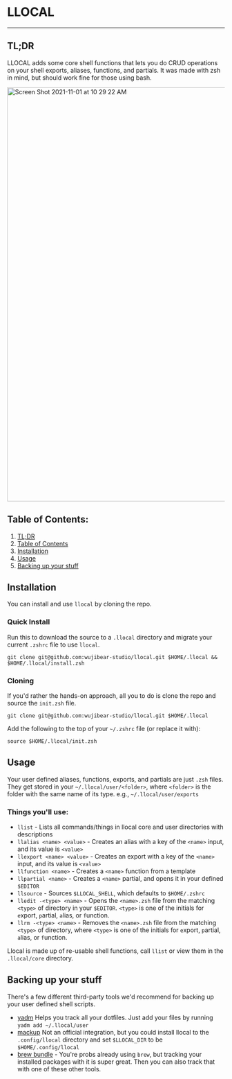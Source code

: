 # LLOCAL
---
## TL;DR
LLOCAL adds some core shell functions that lets you do CRUD operations on your shell exports, aliases, functions, and partials.
It was made with zsh in mind, but should work fine for those using bash.

<img width="956" alt="Screen Shot 2021-11-01 at 10 29 22 AM" src="https://user-images.githubusercontent.com/81192469/139714153-8f00cf93-1412-483d-b42f-5954cf7cec43.png">

## Table of Contents:
1. [TL;DR](#tl-dr)
2. [Table of Contents](#table-of-contents)
3. [Installation](#installation)
4. [Usage](#usage)
5. [Backing up your stuff](#backing-up-your-stuff)

## Installation
You can install and use `llocal` by cloning the repo.

### Quick Install
Run this to download the source to a `.llocal` directory and migrate your current `.zshrc` file to use `llocal`.

```shell
git clone git@github.com:wujibear-studio/llocal.git $HOME/.llocal && $HOME/.llocal/install.zsh
```

### Cloning
If you'd rather the hands-on approach, all you to do is clone the repo and source the `init.zsh` file.
```shell
git clone git@github.com:wujibear-studio/llocal.git $HOME/.llocal
```

Add the following to the top of your `~/.zshrc` file (or replace it with):
```shell
source $HOME/.llocal/init.zsh
```

## Usage
Your user defined aliases, functions, exports, and partials are just `.zsh` files. 
They get stored in your `~/.llocal/user/<folder>`, where `<folder>` is the folder with the same name of its type. e.g., `~/.llocal/user/exports`

### Things you'll use:
- `llist` - Lists all commands/things in llocal core and user directories with descriptions
- `llalias <name> <value>` - Creates an alias with a key of the `<name>` input, and its value is `<value>`
- `llexport <name> <value>` - Creates an export with a key of the `<name>` input, and its value is `<value>`
- `llfunction <name>` - Creates a `<name>` function from a template
- `llpartial <name>` - Creates a `<name>` partial, and opens it in your defined `$EDITOR`
- `llsource` - Sources `$LLOCAL_SHELL`, which defaults to `$HOME/.zshrc`
- `lledit -<type> <name>` - Opens the `<name>.zsh` file from the matching `<type>` of directory in your `$EDITOR`. `<type>` is one of the initials for `e`xport, `p`artial, `a`lias, or `f`unction.
- `llrm -<type> <name>` - Removes the `<name>.zsh` file from the matching `<type>` of directory, where `<type>` is one of the initials for `e`xport, `p`artial, `a`lias, or `f`unction.

Llocal is made up of re-usable shell functions, call `llist` or view them in the `.llocal/core` directory.

## Backing up your stuff

There's a few different third-party tools we'd recommend for backing up your user defined shell scripts.

- [yadm](https://yadm.io/) Helps you track all your dotfiles. Just add your files by running `yadm add ~/.llocal/user`
- [mackup](https://github.com/lra/mackup) Not an official integration, but you could install llocal to the `.config/llocal` directory and set `$LLOCAL_DIR` to be `$HOME/.config/llocal`
- [brew bundle](https://github.com/Homebrew/homebrew-bundle) - You're probs already using `brew`, but tracking your installed packages with it is super great. Then you can also track that with one of these other tools.
